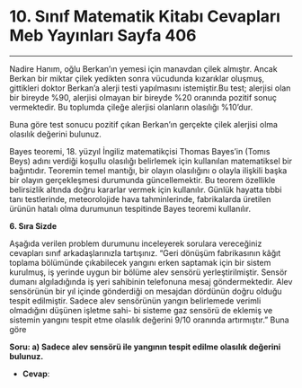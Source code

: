 # 10. Sınıf Matematik Kitabı Cevapları Meb Yayınları Sayfa 406

---

Nadire Hanım, oğlu Berkan’ın yemesi için manavdan çilek almıştır. Ancak Berkan bir miktar çilek yedikten sonra vücudunda kızarıklar oluşmuş, gittikleri doktor Berkan’a alerji testi yapılmasını istemiştir.Bu test; alerjisi olan bir bireyde %90, alerjisi olmayan bir bireyde %20 oranında pozitif sonuç vermektedir. Bu toplumda çileğe alerjisi olanların olasılığı %10’dur.

 Buna göre test sonucu pozitif çıkan Berkan’ın gerçekte çilek alerjisi olma olasılık değerini bulunuz.

Bayes teoremi, 18. yüzyıl İngiliz matematikçisi Thomas Bayes’in (Tomıs Beys) adını verdiği koşullu olasılığı belirlemek için kullanılan matematiksel bir bağıntıdır. Teoremin temel mantığı, bir olayın olasılığını o olayla ilişkili başka bir olayın gerçekleşmesi durumunda güncellemektir. Bu teorem özellikle belirsizlik altında doğru kararlar vermek için kullanılır. Günlük hayatta tıbbi tanı testlerinde, meteorolojide hava tahminlerinde, fabrikalarda üretilen ürünün hatalı olma durumunun tespitinde Bayes teoremi kullanılır.

**6. Sıra Sizde**

Aşağıda verilen problem durumunu inceleyerek sorulara vereceğiniz cevapları sınıf arkadaşlarınızla tartışınız. “Geri dönüşüm fabrikasının kâğıt toplama bölümünde çıkabilecek yangını erken saptamak için bir sistem kurulmuş, iş yerinde uygun bir bölüme alev sensörü yerleştirilmiştir. Sensör dumanı algıladığında iş yeri sahibinin telefonuna mesaj göndermektedir. Alev sensörünün bir yıl içinde gönderdiği on mesajdan dördünün doğru olduğu tespit edilmiştir. Sadece alev sensörünün yangın belirlemede verimli olmadığını düşünen işletme sahi- bi sisteme gaz sensörü de eklemiş ve sistemin yangını tespit etme olasılık değerini 9/10 oranında artırmıştır.” Buna göre

**Soru: a) Sadece alev sensörü ile yangının tespit edilme olasılık değerini bulunuz.**

-   **Cevap**: